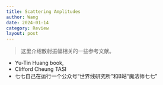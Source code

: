 ```yaml
---
title: Scattering Amplitudes
author: Wang
date: 2024-01-14
category: Review
layout: post
---
```



>这里介绍散射振幅相关的一些参考文献。

- Yu-Tin Huang book,
- Clifford Cheung TASI
- 七七自己在运行一个公众号“世界线研究所”和B站“魔法师七七”
